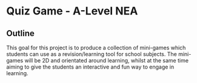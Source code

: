 # Quiz Game - A-Level NEA

## Outline
This goal for this project is to produce a collection of mini-games which students can use as a revision/learning tool for school subjects.
The mini-games will be 2D and orientated around learning, whilst at the same time aiming to give the students an interactive and fun way to engage in learning.
